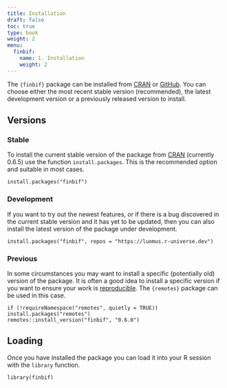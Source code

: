 ```yaml
---
title: Installation
draft: false
toc: true
type: book
weight: 2
menu:
  finbif:
    name: 1. Installation
    weight: 2
---
```


[CRAN]: https://cran.r-project.org
[GitHub]: https://github.com


The `{finbif}` package can be installed from [CRAN] or [GitHub]. You can choose
either the most recent stable version (recommended), the latest development
version or a previously released version to install.

## Versions
### Stable
To install the current stable version of the package from [CRAN] (currently
0.6.5) use the function
`install.packages`. This is the recommended option and suitable in most cases.

```.language-r
install.packages("finbif")
```

### Development
If you want to try out the newest features, or if there is a bug discovered
in the current stable version and it has yet to be updated, then you can also
install the latest version of the package under development.

```.language-r
install.packages("finbif", repos = "https://luomus.r-universe.dev")
```

### Previous
In some circumstances you may want to install a specific (potentially old)
version of the package. It is often a good idea to install a specific version
if you want to ensure your work is
[reproducible](https://www.practicereproducibleresearch.org/). The
`{remotes}` package can be used in this case.

```.language-r
if (!requireNamespace("remotes", quietly = TRUE)) install.packages("remotes")
remotes::install_version("finbif", "0.6.0")
```

## Loading
Once you have installed the package you can load it into your R session with the
`library` function.

```.language-r
library(finbif)
```
